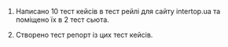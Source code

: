 1. Написано 10 тест кейсів в тест рейлі для сайту intertop.ua та поміщено їх в 2 тест сьюта.

2. Створено тест репорт із цих тест кейсів. 